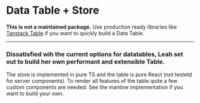 # Data Table + Store

<b>This is not a maintained package.</b> Use production ready libraries like [Tanstack Table](https://tanstack.com/table/latest) if you want to quickly build a Data Table.

___
### Dissatisfied wih the current options for datatables, Leah set out to build her own performant and extensible Table.

The store is implemented in pure TS and the table is pure React (not testetd for server components). To render all features of the table quite a few custom components are needed. See the mantine implementation if you want to build your own.
